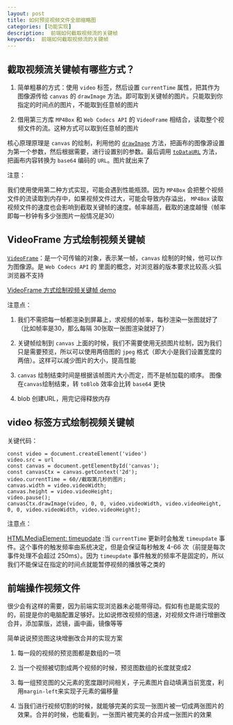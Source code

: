 ```yaml
---
layout: post
title: 如何预览视频文件全部缩略图
categories: [功能实现]
description:  前端如何截取视频流的关键帧
keywords:  前端如何截取视频流的关键帧
---
```


## 截取视频流关键帧有哪些方式？

1. 简单粗暴的方式：使用 `video` 标签，然后设置 `currentTime` 属性，把其作为图像源传给 `canvas` 的 `drawImage` 方法。即可取到关键帧的图片。只能取到你指定的时间点的图片，不能取到任意帧的图片

2. 借用第三方库 `MP4Box` 和 `Web Codecs API` 的 `VideoFrame` 相结合，读取整个视频文件的流。这种方式可以取到任意帧的图片

核心原理原理是 `canvas` 的绘制，利用他的 [`drawImage`](https://developer.mozilla.org/zh-CN/docs/Web/API/CanvasRenderingContext2D/drawImage) 方法，把画布的图像源设置为第一个参数，然后根据需要，进行设置别的参数。最后调用 [`toDataURL`](https://developer.mozilla.org/zh-CN/docs/Web/API/HTMLCanvasElement/toBlob) 方法，把画布内容转换为 `base64` 编码的 `URL`。图片就出来了

注意：

我们使用使用第二种方式实现，可能会遇到性能瓶颈。因为 `MP4Box` 会把整个视频文件的流读取到内存中，如果视频文件过大，可能会导致内存溢出， `MP4Box` 读取视频文件的速度也会影响到截取关键帧的速度。帧率越高，截取的速度越慢（帧率即每一秒钟有多少张图片一般情况是30）

## VideoFrame 方式绘制视频关键帧

[`VideoFrame`](https://developer.mozilla.org/en-US/docs/Web/API/VideoFrame)：是一个可传输的对象，表示某一帧，`canvas` 绘制的时候，他可以作为图像源。是 `Web Codecs API` 的 里面的概念，对浏览器的版本要求比较高.火狐浏览器不支持

[VideoFrame 方式绘制视频关键帧 demo](https://github.com/josephrocca/getVideoFrames.js/blob/main/mod.js)

注意点：

1. 我们不需把每一帧都渲染到屏幕上，求视频的帧率，每秒渲染一张图就好了（比如帧率是30，那么每隔 30张取一张图渲染就好了）

2. 关键帧绘制到 `canvas` 上面的时候，我们不需要使用无损图片绘制，因为我们只是需要预览，所以可以使用两倍图的 `jpeg` 格式（即大小是我们设置宽度的两倍）。这样可以减少图片的大小，提高性能

3. `canvas` 绘制结束时间是根据该帧图片大小而定，而不是帧加载的顺序。 图像在`canvas`绘制结束，转 `toBlob` 效率会比转 `base64` 更快

4. blob 创建URL，用完记得释放内存


## video 标签方式绘制视频关键帧

关键代码：

```
const video = document.createElement('video')
video.src = url
const canvas = document.getElementById('canvas');
const canvasCtx = canvas.getContext('2d');
video.currentTime = 60//截取第几秒的图片;
canvas.width = video.videoWidth;
canvas.height = video.videoHeight;
video.pause();
canvasCtx.drawImage(video, 0, 0, video.videoWidth, video.videoHeight, 0, 0, video.videoWidth, video.videoHeight);
```

注意点：

[HTMLMediaElement: timeupdate](https://developer.mozilla.org/zh-CN/docs/Web/API/HTMLMediaElement/timeupdate_event) :当 `currentTime` 更新时会触发 `timeupdate` 事件。这个事件的触发频率由系统决定，但是会保证每秒触发 4-66 次（前提是每次事件处理不会超过 250ms）。因为 `timeupdate` 事件触发的频率不是固定的，所以我们不能保证在指定的时间点就能暂停视频的播放等之类的

## 前端操作视频文件
很少会有这样的需要，因为前端实现浏览器未必能带得动。假如有也是能实现的的，前提是你的电脑配置足够好。比如说修改视频的倍速，对视频文件进行增删改合并，添加蒙版，滤镜，画中画，镜像等等

简单说说预览图这块增删改合并的实现方案

1. 每一段的视频的预览图都是数组的一项

2. 当一个视频被切割成两个视频的时候，预览图数组的长度就变成2

3. 每一组预览图的父元素的宽度跟时间相关，子元素图片自动填满当前宽度，利用`margin-left`来实现子元素的偏移量

4. 当我们进行视频切割的时候，就能够完美的实现一张图片被一切成两张图片的效果。合并的时候，也能看到，一张图片被完美的合并成一张图片的效果
